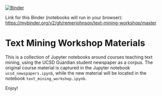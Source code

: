 
[![Binder](https://mybinder.org/badge.svg)](https://mybinder.org/v2/gh/remerjohnson/text-mining-workshop/master)

Link for this Binder (notebooks will run in your browser): https://mybinder.org/v2/gh/remerjohnson/text-mining-workshop/master 

# Text Mining Workshop Materials

This is a collection of Jupyter notebooks around courses teaching text mining, using the UCSD Guardian student newspaper as a corpus. The original course material is captured in the Jupyter notebook `ucsd_newspapers.ipynb`, while the new material will be located in the notebook `text_mining_workshop.ipynb`. 

Enjoy!
